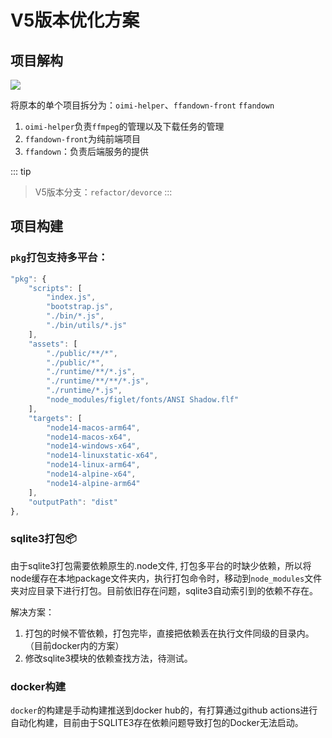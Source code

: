 # V5版本优化方案

## 项目解构

![](https://file.helson-lin.cn/picgoffandown-ino.png)


将原本的单个项目拆分为：`oimi-helper`、`ffandown-front` `ffandown`
1. `oimi-helper`负责`ffmpeg`的管理以及下载任务的管理
2. `ffandown-front`为纯前端项目
3. `ffandown`：负责后端服务的提供

::: tip
> V5版本分支：`refactor/devorce`
:::

## 项目构建

### `pkg`打包支持多平台：
	
```js
"pkg": {
	"scripts": [
		"index.js",
		"bootstrap.js",
		"./bin/*.js",
		"./bin/utils/*.js"
	],
	"assets": [
		"./public/**/*",
		"./public/*",
		"./runtime/**/*.js",
		"./runtime/**/**/*.js",
		"./runtime/*.js",
		"node_modules/figlet/fonts/ANSI Shadow.flf"
	],
	"targets": [
		"node14-macos-arm64",
		"node14-macos-x64",
		"node14-windows-x64",
		"node14-linuxstatic-x64",
		"node14-linux-arm64",
		"node14-alpine-x64",
		"node14-alpine-arm64"
	],
	"outputPath": "dist"
},	
```


### sqlite3打包📦

由于sqlite3打包需要依赖原生的.node文件,  打包多平台的时缺少依赖，所以将node缓存在本地package文件夹内，执行打包命令时，移动到`node_modules`文件夹对应目录下进行打包。目前依旧存在问题，sqlite3自动索引到的依赖不存在。

解决方案：

1. 打包的时候不管依赖，打包完毕，直接把依赖丢在执行文件同级的目录内。（目前docker内的方案）
2. 修改sqlite3模块的依赖查找方法，待测试。 


### docker构建

`docker`的构建是手动构建推送到docker hub的，有打算通过github actions进行自动化构建，目前由于SQLITE3存在依赖问题导致打包的Docker无法启动。

